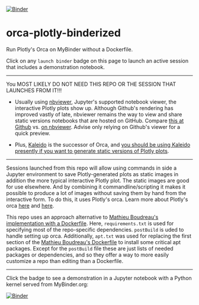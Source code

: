 [![Binder](https://mybinder.org/badge_logo.svg)](https://mybinder.org/v2/gh/fomightez/orca-plotly-binderized/master?filepath=index.ipynb)

# orca-plotly-binderized

Run Plotly's Orca on MyBinder without a Dockerfile.

Click on any `launch binder` badge on this page to launch an active session that includes a demonstration notebook.


----

You MOST LIKELY DO NOT NEED THIS REPO OR THE SESSION THAT LAUNCHES FROM IT!!!

- Usually using [nbviewer](https://nbviewer.org/), Jupyter's supported notebook viewer, the interactive Plotly plots show up. Although Github's rendering has improved vastly of late, nbviewer remains the way to view and share static versions notebooks that are hosted on GitHub. Compare [this at Github](https://github.com/fomightez/3Dscatter_plot-binder/blob/master/Plotly3d-scatter-plots.ipynb) vs. [on nbviewer](https://nbviewer.org/github/fomightez/3Dscatter_plot-binder/blob/master/Plotly3d-scatter-plots.ipynb). Advise only relying on Github's viewer for a quick preview.

- Plus, [Kaleido](https://github.com/plotly/Kaleido) is the successor of Orca, and [you should be using Kaleido presently if you want to generate static versions of Plotly plots](https://github.com/plotly/orca/issues/150#issuecomment-677776942).

-------------------


Sessions launched from this repo will allow using commands in side a Jupyter environment to save Plotly-generated plots as static images in addition the more typical interactive Plotly plot. The static images are good for use elsewhere. And by combining it commandline/scripting it makes it possible to produce a lot of images without saving them by hand from the interactive form. To do this, it uses Plotly's orca. Learn more about Plotly's orca [here](https://github.com/plotly/orca) and [here](https://plot.ly/python/static-image-export/).


This repo uses an approach alternative to [Mathieu Boudreau's implementation with a Dockerfile](https://github.com/mathieuboudreau/orca-plotly-dockerfile). Here, `requirements.txt` is used for specifying most of the repo-specific dependencies. `postBuild` is uded to handle setting up orca. Additionally, `apt.txt` was used for replacing the first section of the [Mathieu Boudreau's Dockerfile](https://github.com/mathieuboudreau/orca-plotly-dockerfile/blob/master/Dockerfile) to install some critical apt packages. Except for the `postBuild` file these are just lists of needed packages or dependencies, and so they offer a way to more easily customize a repo than editing than a Dockerfile.



----

Click the badge to see a demonstration in a Jupyter notebook with a Python kernel served from MyBinder.org:

[![Binder](https://mybinder.org/badge_logo.svg)](https://mybinder.org/v2/gh/fomightez/orca-plotly-binderized/master?filepath=index.ipynb)


